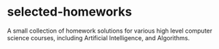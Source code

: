 # selected-homeworks

A small collection of homework solutions for various high level computer science courses, including Artificial Intelligence, and Algorithms.